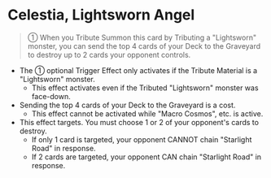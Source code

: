 # Celestia, Lightsworn Angel

> ① When you Tribute Summon this card by Tributing a "Lightsworn" monster, you can send the top 4 cards of your Deck to the Graveyard to destroy up to 2 cards your opponent controls.

*   The ① optional Trigger Effect only activates if the Tribute Material is a "Lightsworn" monster.
    *   This effect activates even if the Tributed "Lightsworn" monster was face-down.
*   Sending the top 4 cards of your Deck to the Graveyard is a cost.
    *   This effect cannot be activated while "Macro Cosmos", etc. is active.
*   This effect targets. You must choose 1 or 2 of your opponent's cards to destroy.
    *   If only 1 card is targeted, your opponent CANNOT chain "Starlight Road" in response.
    *   If 2 cards are targeted, your opponent CAN chain "Starlight Road" in response.
